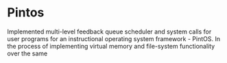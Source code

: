 # Pintos
Implemented multi-level feedback queue scheduler and system calls for user programs for an instructional operating system framework - PintOS. In the process of implementing virtual memory and file-system functionality over the same
